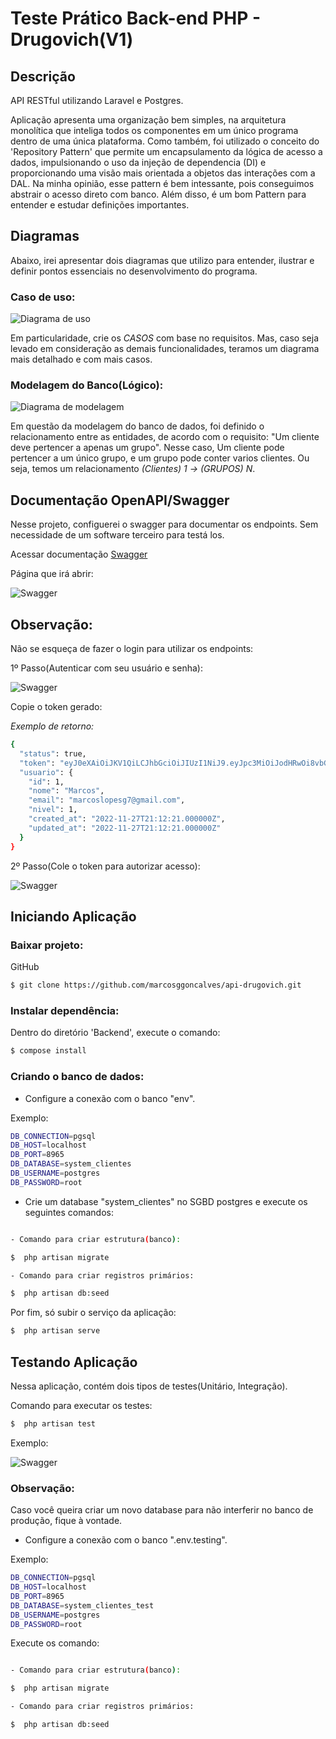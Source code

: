 # Teste Prático Back-end PHP - Drugovich(V1)

## Descrição

API RESTful utilizando Laravel e Postgres.

Aplicação apresenta uma organização bem simples, na arquitetura monolítica que inteliga todos os componentes em um único programa dentro de uma única plataforma.
Como também, foi utilizado o conceito do 'Repository Pattern' que permite um encapsulamento da lógica de acesso a dados, impulsionando o uso da injeção de dependencia (DI) e proporcionando uma visão mais orientada a objetos das interações com a DAL. Na minha opinião, esse pattern é bem intessante, pois conseguimos abstrair o acesso direto com banco. Além disso, é um bom Pattern para entender e estudar definições importantes.

## Diagramas

Abaixo, irei apresentar dois diagramas que utilizo para entender, ilustrar e definir pontos essenciais no desenvolvimento do programa.

### Caso de uso:

![Diagrama de uso](https://github.com/marcosggoncalves/api-drugovich/blob/master/Diagramas/Diagrama%20de%20caso%20de%20uso(UseCase).png?raw=true)
 
Em particularidade, crie os *CASOS* com base no requisitos. Mas, caso seja levado em consideração as demais funcionalidades, teramos um diagrama mais detalhado e com mais casos.

### Modelagem do Banco(Lógico):

![Diagrama de modelagem](https://github.com/marcosggoncalves/api-drugovich/blob/master/Diagramas/Modelagem%20logica%20do%20banco.png?raw=true)

Em questão da modelagem do banco de dados, foi definido o relacionamento entre as entidades, de acordo com o requisito: "Um cliente deve pertencer a apenas um grupo". Nesse caso, Um cliente pode pertencer a um único grupo, e um grupo pode conter varios clientes. Ou seja, temos um relacionamento *(Clientes) 1 -> (GRUPOS) N*.

## Documentação OpenAPI/Swagger

Nesse projeto, configuerei o swagger para documentar os endpoints. Sem necessidade de um software terceiro para testá los.

Acessar documentação [Swagger](http://localhost:8000/api/documentation)

Página que irá abrir:

![Swagger](https://github.com/marcosggoncalves/api-drugovich/blob/master/Imagens/API%20Documentation.png?raw=true)

## Observação:

Não se esqueça de fazer o login para utilizar os endpoints:

1º Passo(Autenticar com seu usuário e senha):

![Swagger](https://github.com/marcosggoncalves/api-drugovich/blob/master/Imagens/API%20Documentation%20Login.png?raw=true)

Copie o token gerado:

*Exemplo de retorno:*

```bash
{
  "status": true,
  "token": "eyJ0eXAiOiJKV1QiLCJhbGciOiJIUzI1NiJ9.eyJpc3MiOiJodHRwOi8vbG9jYWxob3N0OjgwMDAvYXBpL3YxL2dlcmVudGVzL2xvZ2luIiwiaWF0IjoxNjY5NTg4NDQ1LCJleHAiOjE2Njk1OTIwNDUsIm5iZiI6MTY2OTU4ODQ0NSwianRpIjoiTWgzUG5INlpuOTVwZDc2VSIsInN1YiI6IjEiLCJwcnYiOiIxNWJlNDhiNjdjNmE4YmM4ZjI1MjFlYzdlNzQ0MGM2MzliNjhlNjE5In0.BdB28RgwEAllB1NO6xd_s-86x3TAMtOTSd8x5AeBpl0",
  "usuario": {
    "id": 1,
    "nome": "Marcos",
    "email": "marcoslopesg7@gmail.com",
    "nivel": 1,
    "created_at": "2022-11-27T21:12:21.000000Z",
    "updated_at": "2022-11-27T21:12:21.000000Z"
  }
}

```

2º Passo(Cole o token para autorizar acesso):

![Swagger](https://github.com/marcosggoncalves/api-drugovich/blob/master/Imagens/API%20Documentation%20AUTH.png?raw=true)


## Iniciando Aplicação

### Baixar projeto:

GitHub

```bash
$ git clone https://github.com/marcosggoncalves/api-drugovich.git
```

### Instalar dependência:

Dentro do diretório 'Backend', execute o comando:

```bash
$ compose install 
```

### Criando o banco de dados:

 - Configure a conexão com o banco "env". 

Exemplo:

```bash
DB_CONNECTION=pgsql
DB_HOST=localhost
DB_PORT=8965
DB_DATABASE=system_clientes
DB_USERNAME=postgres
DB_PASSWORD=root
```

 - Crie um database "system_clientes" no SGBD postgres e execute os seguintes comandos:

```bash

- Comando para criar estrutura(banco):

$  php artisan migrate

- Comando para criar registros primários:

$  php artisan db:seed  

```

Por fim, só subir o serviço da aplicação:

```bash
$  php artisan serve
```

## Testando Aplicação

Nessa aplicação, contém dois tipos de testes(Unitário, Integração).

Comando para executar os testes:

```bash
$  php artisan test
```

Exemplo:

![Swagger](https://github.com/marcosggoncalves/api-drugovich/blob/master/Imagens/API%20Test.png?raw=true)

### Observação: 

Caso você queira criar um novo database para não interferir no banco de produção, fique à vontade.

 - Configure a conexão com o banco ".env.testing". 

Exemplo:

```bash
DB_CONNECTION=pgsql
DB_HOST=localhost
DB_PORT=8965
DB_DATABASE=system_clientes_test
DB_USERNAME=postgres
DB_PASSWORD=root
```

Execute os comando:

```bash

- Comando para criar estrutura(banco):

$  php artisan migrate

- Comando para criar registros primários:

$  php artisan db:seed  

```
